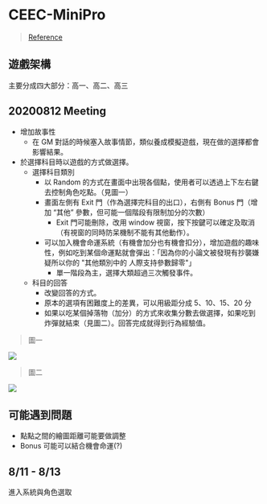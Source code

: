 # CEEC-MiniPro

> [Reference](https://jsfiddle.net/v4yx5ba0/416/)


## 遊戲架構
主要分成四大部分：高一、高二、高三



## 20200812 Meeting
* 增加故事性
  * 在 GM 對話的時候塞入故事情節，類似養成模擬遊戲，現在做的選擇都會影響結果。
* 於選擇科目時以遊戲的方式做選擇。
  * 選擇科目類別
    * 以 Random 的方式在畫面中出現各個點，使用者可以透過上下左右鍵去控制角色吃點。（見圖一）
    * 畫面左側有 Exit 門（作為選擇完科目的出口），右側有 Bonus 門（增加 “其他” 參數，但可能一個階段有限制加分的次數）
      * Exit 門可能刪除，改用 window 視窗，按下按鍵可以確定及取消（有視窗的同時防呆機制不能有其他動作）。
    * 可以加入機會命運系統（有機會加分也有機會扣分），增加遊戲的趣味性，例如吃到某個命運點就會彈出：「因為你的小論文被發現有抄襲嫌疑所以你的 "其他類別中的 人際支持參數歸零"」
      * 單一階段為主，選擇大類超過三次觸發事件。
  * 科目的回答
    * 改變回答的方式。
    * 原本的選項有困難度上的差異，可以用級距分成 5、10、15、20 分
    * 如果以吃某個掉落物（加分）的方式來收集分數去做選擇，如果吃到炸彈就結束（見圖二）。回答完成就得到行為經驗值。



> 圖一
<img src="https://img1.6949.com/litimg/20140527161/1-F01010P000K9.jpg">

> 圖二
<img src="https://lh3.googleusercontent.com/proxy/H44p8eAvHLsSpd8xbqTgXUqBmNxqDKaYFNleLsImgWiR5B3BCRmDYk1anqrwxU51eSt_hVv5hNPGlUM7nuGUBOS7mGmKNdLpkJX-30v7eK-ZDvOsgki-rOIZ2A">



## 可能遇到問題
* 點點之間的繪圖距離可能要做調整
* Bonus 可能可以結合機會命運(?)



## 8/11 - 8/13
進入系統與角色選取

